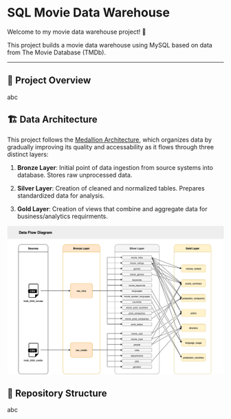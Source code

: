 # SQL Movie Data Warehouse

Welcome to my movie data warehouse project! 👋

This project builds a movie data warehouse using MySQL based on data from The Movie Database (TMDb).

---

## 📖 Project Overview

abc

## 🏗️ Data Architecture

This project follows the [Medallion Architecture](https://dataengineering.wiki/Concepts/Data+Architecture/Medallion+Architecture), which organizes data by gradually improving its quality and accessability as it flows through three distinct layers:

1. **Bronze Layer**: Initial point of data ingestion from source systems into database. Stores raw unprocessed data.

2. **Silver Layer**: Creation of cleaned and normalized tables. Prepares standardized data for analysis.

3. **Gold Layer**: Creation of views that combine and aggregate data for business/analytics requirments.

![Data Architecture](docs/data_flow_diagram.png)


## 📂 Repository Structure

abc

